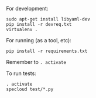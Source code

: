 For development:

    sudo apt-get install libyaml-dev
    pip install -r devreq.txt
    virtualenv .

For running (as a tool, etc):

    pip install -r requirements.txt

Remember to `. activate`

To run tests:

    . activate
    specloud test/*.py
